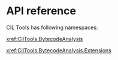 # API reference

CIL Tools has following namespaces:

<xref:CilTools.BytecodeAnalysis>

<xref:CilTools.BytecodeAnalysis.Extensions>
